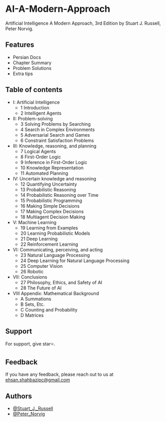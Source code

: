 # AI-A-Modern-Approach
Artificial Intelligence A Modern Approach, 3rd Edition by Stuart J. Russell, Peter Norvig.

## Features
- Persian Docs
- Chapter Summary
- Problem Solutions
- Extra tips

## Table of contents
- I: Artificial Intelligence
    - 1 Introduction
    - 2 Intelligent Agents
- II: Problem-solving
    - 3 Solving Problems by Searching
    - 4 Search in Complex Environments
    - 5 Adversarial Search and Games
    - 6 Constraint Satisfaction Problems
- III: Knowledge, reasoning, and planning
    - 7 Logical Agents
    - 8 First-Order Logic
    - 9 Inference in First-Order Logic
    - 10 Knowledge Representation
    - 11 Automated Planning
- IV: Uncertain knowledge and reasoning
    - 12 Quantifying Uncertainty
    - 13 Probabilistic Reasoning
    - 14 Probabilistic Reasoning over Time
    - 15 Probabilistic Programming
    - 16 Making Simple Decisions
    - 17 Making Complex Decisions
    - 18 Multiagent Decision Making
- V: Machine Learning
    - 19 Learning from Examples
    - 20 Learning Probabilistic Models
    - 21 Deep Learning
    - 22 Reinforcement Learning
- VI: Communicating, perceiving, and acting
    - 23 Natural Language Processing
    - 24 Deep Learning for Natural Language Processing
    - 25 Computer Vision
    - 26 Robotic
- VII: Conclusions
    - 27 Philosophy, Ethics, and Safety of AI
    - 28 The Future of AI
- VIII Appendix: Mathematical Background
    - A Summations
    - B Sets, Etc.
    - C Counting and Probability
    - D Matrices

## Support
For support, give star⭐.

## Feedback
If you have any feedback, please reach out to us at ehsan.shahbazipc@gmail.com

## Authors
- [@Stuart_J._Russell](https://en.wikipedia.org/wiki/Stuart_J._Russell)
- [@Peter_Norvig](https://en.wikipedia.org/wiki/Peter_Norvig)
